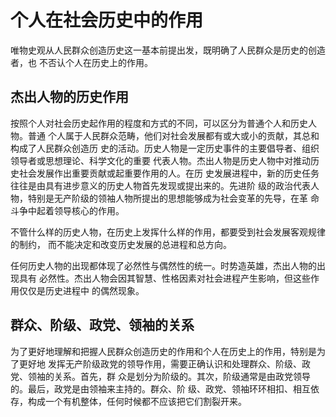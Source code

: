 # 个人在社会历史中的作用

唯物史观从人民群众创造历史这一基本前提出发，既明确了人民群众是历史的创造者，也 不否认个人在历史上的作用。 

## 杰出人物的历史作用 

按照个人对社会历史起作用的程度和方式的不同，可以区分为普通个人和历史人物。普通 个人属于人民群众范畴，他们对社会发展都有或大或小的贡献，其总和构成了人民群众创造历 史的活动。历史人物是一定历史事件的主要倡导者、组织领导者或思想理论、科学文化的重要 代表人物。杰出人物是历史人物中对推动历史社会发展作出重要贡献或起重要作用的人。在历 史发展进程中，新的历史任务往往是由具有进步意义的历史人物首先发现或提出来的。先进阶 级的政治代表人物，特别是无产阶级的领袖人物所提出的思想能够成为社会变革的先导，在革 命斗争中起着领导核心的作用。 

不管什么样的历史人物，在历史上发挥什么样的作用，都要受到社会发展客观规律的制约， 而不能决定和改变历史发展的总进程和总方向。 

任何历史人物的出现都体现了必然性与偶然性的统一。时势造英雄，杰出人物的出现具有 必然性。杰出人物会因其智慧、性格因素对社会进程产生影响，但这些作用仅仅是历史进程中 的偶然现象。 

## 群众、阶级、政党、领袖的关系 

为了更好地理解和把握人民群众创造历史的作用和个人在历史上的作用，特别是为了更好地 发挥无产阶级政党的领导作用，需要正确认识和处理群众、阶级、政党、领袖的关系。首先，群 众是划分为阶级的。其次，阶级通常是由政党领导的。最后，政党是由领袖来主持的。群众、阶 级、政党、领袖环环相扣、相互依存，构成一个有机整体，任何时候都不应该把它们割裂开来。